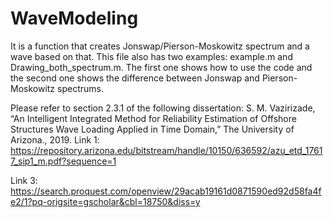 # WaveModeling
It is a function that creates Jonswap/Pierson-Moskowitz spectrum and a wave based on that.
This file also has two examples: example.m and Drawing_both_spectrum.m.
The first one shows how to use the code and the second one shows the difference between Jonswap and Pierson-Moskowitz spectrums.

Please refer to section 2.3.1 of the following dissertation:
S. M. Vazirizade, “An Intelligent Integrated Method for Reliability Estimation of Offshore Structures Wave Loading Applied in Time Domain,” The University of Arizona., 2019.
Link 1: https://repository.arizona.edu/bitstream/handle/10150/636592/azu_etd_17617_sip1_m.pdf?sequence=1

Link 3: https://search.proquest.com/openview/29acab19161d0871590ed92d58fa4fe2/1?pq-origsite=gscholar&cbl=18750&diss=y



